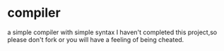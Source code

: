 # compiler
a simple compiler with simple syntax
I haven't completed this project,so please don't fork or you will have a feeling of being cheated.
